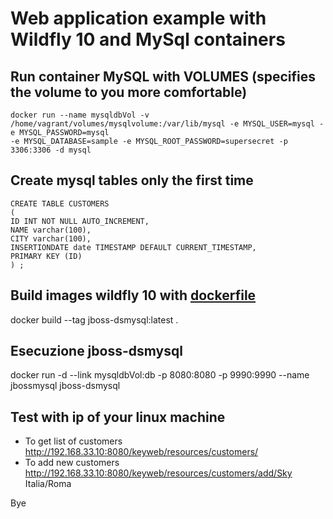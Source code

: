 # Web application example with Wildfly 10 and MySql containers  

## Run container MySQL with VOLUMES (specifies the volume to you more comfortable)
```
docker run --name mysqldbVol -v /home/vagrant/volumes/mysqlvolume:/var/lib/mysql -e MYSQL_USER=mysql -e MYSQL_PASSWORD=mysql 
-e MYSQL_DATABASE=sample -e MYSQL_ROOT_PASSWORD=supersecret -p 3306:3306 -d mysql
```

## Create mysql tables only the first time
```
CREATE TABLE CUSTOMERS
(
ID INT NOT NULL AUTO_INCREMENT,
NAME varchar(100),
CITY varchar(100),
INSERTIONDATE date TIMESTAMP DEFAULT CURRENT_TIMESTAMP,
PRIMARY KEY (ID)
) ;
```

## Build images wildfly 10 with [dockerfile](https://github.com/keypartner/docker-images/blob/master/jboss10-MySql/Dockerfile)
docker build --tag jboss-dsmysql:latest .

## Esecuzione jboss-dsmysql
docker run -d --link mysqldbVol:db -p 8080:8080 -p 9990:9990 --name jbossmysql jboss-dsmysql

## Test with ip of your linux machine
- To get list of customers
http://192.168.33.10:8080/keyweb/resources/customers/
- To add new customers
http://192.168.33.10:8080/keyweb/resources/customers/add/Sky Italia/Roma

Bye
